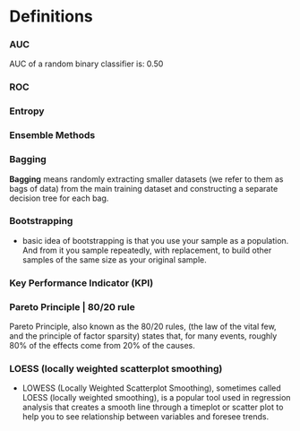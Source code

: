 # Definitions 

### AUC
AUC of a random binary classifier is:  0.50

### ROC


### Entropy


### Ensemble Methods

### Bagging
**Bagging** means randomly extracting smaller datasets (we refer to them as bags of data) from the main training dataset and constructing a separate decision tree for each bag.

### Bootstrapping
- basic idea of bootstrapping is that you use your sample as a population. And from it you sample repeatedly, with replacement, to build other samples of the same size as your original sample.

### Key Performance Indicator (KPI)

### Pareto Principle | 80/20 rule
Pareto Principle, also known as the 80/20 rules, (the law of the vital few, and the principle of factor sparsity) states that, for many events, roughly 80% of the effects come from 20% of the causes.

### LOESS  (locally weighted scatterplot smoothing)
- LOWESS (Locally Weighted Scatterplot Smoothing), sometimes called LOESS (locally weighted smoothing), is a popular tool used in regression analysis that creates a smooth line through a timeplot or scatter plot to help you to see relationship between variables and foresee trends.
